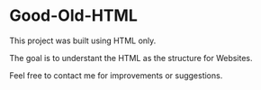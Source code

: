 # Good-Old-HTML

This project was built using HTML only.

The goal is to understant the HTML as the structure for Websites.

Feel free to contact me for improvements or suggestions.
